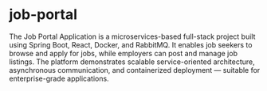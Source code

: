 # job-portal
The Job Portal Application is a microservices-based full-stack project built using Spring Boot, React, Docker, and RabbitMQ.
It enables job seekers to browse and apply for jobs, while employers can post and manage job listings.
The platform demonstrates scalable service-oriented architecture, asynchronous communication, and containerized deployment — suitable for enterprise-grade applications.
